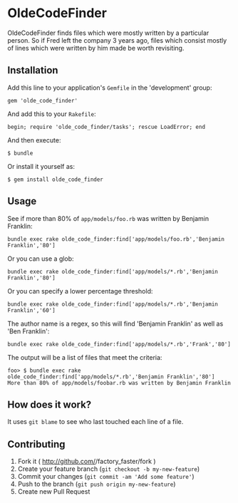 # OldeCodeFinder

OldeCodeFinder finds files which were mostly written by a particular person.  So if Fred left the company 3 years ago,
files which consist mostly of lines which were written by him made be worth revisiting.

## Installation

Add this line to your application's `Gemfile` in the 'development' group:

    gem 'olde_code_finder'

And add this to your `Rakefile`:

    begin; require 'olde_code_finder/tasks'; rescue LoadError; end

And then execute:

    $ bundle

Or install it yourself as:

    $ gem install olde_code_finder

## Usage

See if more than 80% of `app/models/foo.rb` was written by Benjamin Franklin:

    bundle exec rake olde_code_finder:find['app/models/foo.rb','Benjamin Franklin','80']

Or you can use a glob:

    bundle exec rake olde_code_finder:find['app/models/*.rb','Benjamin Franklin','80']

Or you can specify a lower percentage threshold:

    bundle exec rake olde_code_finder:find['app/models/*.rb','Benjamin Franklin','60']

The author name is a regex, so this will find 'Benjamin Franklin' as well as 'Ben Franklin':

    bundle exec rake olde_code_finder:find['app/models/*.rb','Frank','80']

The output will be a list of files that meet the criteria:

    foo> $ bundle exec rake olde_code_finder:find['app/models/*.rb','Benjamin Franklin','80']
    More than 80% of app/models/foobar.rb was written by Benjamin Franklin

## How does it work?

It uses `git blame` to see who last touched each line of a file.

## Contributing

1. Fork it ( http://github.com/<my-github-username>/factory_faster/fork )
2. Create your feature branch (`git checkout -b my-new-feature`)
3. Commit your changes (`git commit -am 'Add some feature'`)
4. Push to the branch (`git push origin my-new-feature`)
5. Create new Pull Request
